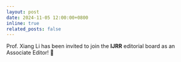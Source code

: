 ```yaml
---
layout: post
date: 2024-11-05 12:00:00+0800
inline: true
related_posts: false
---
```


Prof. Xiang Li has been invited to join the **IJRR** editorial board as an Associate Editor! 🎉
